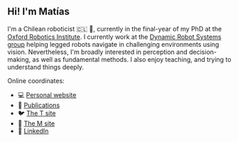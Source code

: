## Hi! I'm Matías
I'm a Chilean roboticist 🇨🇱 🤖, currently in the final-year of my PhD at the [Oxford Robotics Institute](https://ori.ox.ac.uk). I currently work at the [Dynamic Robot Systems group](https://ori.ox.ac.uk/drs) helping legged robots navigate in challenging environments using vision. Nevertheless, I'm broadly interested in perception and decision-making, as well as fundamental methods. I also enjoy teaching, and trying to understand things deeply.

Online coordinates:
- 💻 [Personal website](https://mmattamala.github.io)
- 📄 [Publications](https://scholar.google.co.uk/citations?hl=en&user=R5aRkHUAAAAJ&view_op=list_works&authuser=1&sortby=pubdate)
- 🐦 [The T site](https://www.twitter.com/mmattamala)
- 🐘 [The M site](https://sigmoid.social/@mmattamala)
- 💼 [LinkedIn](https://www.linkedin.com/in/mmattamala/)

<!---
Comments here
--->
